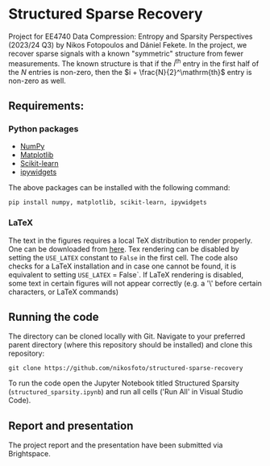 # Structured Sparse Recovery

Project for EE4740 Data Compression: Entropy and Sparsity Perspectives (2023/24 Q3) by Nikos Fotopoulos and Dániel Fekete. In the project, we recover sparse signals with a known "symmetric" structure from fewer measurements. The known structure is that if the $i^\mathrm{th}$ entry in the first half of the $N$ entries is non-zero, then the $i + \frac{N}{2}^\mathrm{th}$ entry is non-zero as well.

## Requirements:

### Python packages
- [NumPy](https://pypi.org/project/numpy/ )
- [Matplotlib](https://pypi.org/project/matplotlib/)
- [Scikit-learn](https://pypi.org/project/scikit-learn/)
- [ipywidgets](https://pypi.org/project/ipywidgets/)

The above packages can be installed with the following command:

`pip install numpy, matplotlib, scikit-learn, ipywidgets`

### LaTeX

The text in the figures requires a local TeX distribution to render properly. One can be downloaded from [here](https://miktex.org/download). Tex rendering can be disabled by setting the `USE_LATEX` constant to `False` in the first cell. The code also checks for a LaTeX installation and in case one cannot be found, it is equivalent to setting `USE_LATEX` = False`. If LaTeX rendering is disabled, some text in certain figures will not appear correctly (e.g. a '\\' before certain characters, or LaTeX commands)

## Running the code

The directory can be cloned locally with Git. Navigate to your preferred parent directory (where this repository should be installed) and clone this repository:

`git clone https://github.com/nikosfoto/structured-sparse-recovery`

To run the code open the Jupyter Notebook titled Structured Sparsity (`structured_sparsity.ipynb`) and run all cells ('Run All' in Visual Studio Code).

## Report and presentation

The project report and the presentation have been submitted via Brightspace.
